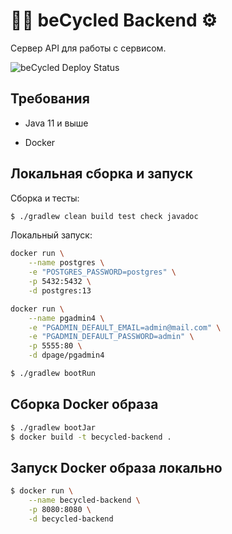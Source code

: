 # 🏃🏻 beCycled Backend ⚙️

Сервер API для работы с сервисом.

![beCycled Deploy Status](https://img.shields.io/github/workflow/status/be-Cycled/beCycled-devops/Deploy?label=deploy)

## Требования

* Java 11 и выше

* Docker

## Локальная сборка и запуск

Сборка и тесты:

```bash
$ ./gradlew clean build test check javadoc
```

Локальный запуск:

```bash
docker run \
    --name postgres \
    -e "POSTGRES_PASSWORD=postgres" \
    -p 5432:5432 \
    -d postgres:13

docker run \
    --name pgadmin4 \
    -e "PGADMIN_DEFAULT_EMAIL=admin@mail.com" \
    -e "PGADMIN_DEFAULT_PASSWORD=admin" \
    -p 5555:80 \
    -d dpage/pgadmin4
```

```bash
$ ./gradlew bootRun
```

## Сборка Docker образа

```bash
$ ./gradlew bootJar
$ docker build -t becycled-backend .
```

## Запуск Docker образа локально

```bash
$ docker run \
    --name becycled-backend \
    -p 8080:8080 \
    -d becycled-backend
```
